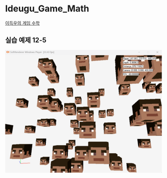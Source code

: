 # Ideugu_Game_Math
[이득우의 게임 수학](https://diesuki4.tistory.com/category/%EA%B2%8C%EC%9E%84%20%EC%88%98%ED%95%99/%EC%9D%B4%EB%93%9D%EC%9A%B0%EC%9D%98%20%EA%B2%8C%EC%9E%84%20%EC%88%98%ED%95%99)

## 실습 예제 12-5
![실습 예제 12-5](https://raw.githubusercontent.com/diesuki4/Ideugu_Game_Math/12-5_%EA%B9%8A%EC%9D%B4_%EB%B2%84%ED%8D%BC%EB%A5%BC_%EC%8B%9C%EA%B0%81%ED%99%94%ED%95%98%EA%B8%B0/Example.gif)
